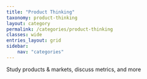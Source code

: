 ```yaml
---
title: "Product Thinking"
taxonomy: product-thinking
layout: category
permalink: /categories/product-thinking
classes: wide
entries_layout: grid
sidebar:
    nav: "categories"
---
```

Study products & markets, discuss metrics, and more